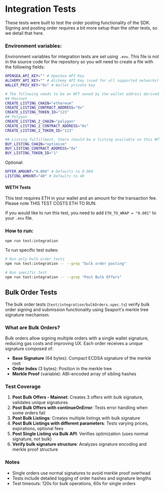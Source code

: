 # Integration Tests

These tests were built to test the order posting functionality of the SDK. Signing and posting order requires a bit more setup than the other tests, so we detail that here.

### Environment variables:

Environment variables for integration tests are set using `.env`. This file is not in the source code for the repository so you will need to create a file with the following fields:

```bash
OPENSEA_API_KEY="" # OpenSea API Key
ALCHEMY_API_KEY="" # Alchemy API Key (used for all supported networks)
WALLET_PRIV_KEY="0x" # Wallet private key

# The following needs to be an NFT owned by the wallet address derived from WALLET_PRIV_KEY
## Mainnet
CREATE_LISTING_CHAIN="ethereum"
CREATE_LISTING_CONTRACT_ADDRESS="0x"
CREATE_LISTING_TOKEN_ID="123"
## Polygon
CREATE_LISTING_2_CHAIN="polygon"
CREATE_LISTING_2_CONTRACT_ADDRESS="0x"
CREATE_LISTING_2_TOKEN_ID="123"

## Listing fulfillment, there should be a listing available on this NFT to purchase
BUY_LISTING_CHAIN="optimism"
BUY_LISTING_CONTRACT_ADDRESS="0x"
BUY_LISTING_TOKEN_ID="1"
```

Optional:

```bash
OFFER_AMOUNT="0.004" # Defaults to 0.004
LISTING_AMOUNT="40" # Defaults to 40
```

#### WETH Tests

This test requires ETH in your wallet and an amount for the transaction fee. Please note THIS TEST COSTS ETH TO RUN.

If you would like to run this test, you need to add `ETH_TO_WRAP = "0.001"` to your `.env` file.

### How to run:

```
npm run test:integration
```

To run specific test suites:

```bash
# Run only bulk order tests
npm run test:integration -- --grep "bulk order posting"

# Run specific test
npm run test:integration -- --grep "Post Bulk Offers"
```

## Bulk Order Tests

The bulk order tests (`test/integration/bulkOrders.spec.ts`) verify bulk order signing and submission functionality using Seaport's merkle tree signature mechanism.

### What are Bulk Orders?

Bulk orders allow signing multiple orders with a single wallet signature, reducing gas costs and improving UX. Each order receives a unique signature composed of:

- **Base Signature** (64 bytes): Compact ECDSA signature of the merkle root
- **Order Index** (3 bytes): Position in the merkle tree
- **Merkle Proof** (variable): ABI-encoded array of sibling hashes

### Test Coverage

1. **Post Bulk Offers - Mainnet**: Creates 3 offers with bulk signature, validates unique signatures
2. **Post Bulk Offers with continueOnError**: Tests error handling when some orders fail
3. **Post Bulk Listings**: Creates multiple listings with bulk signature
4. **Post Bulk Listings with different parameters**: Tests varying prices, expirations, optional fees
5. **Post Single Listing via Bulk API**: Verifies optimization (uses normal signature, not bulk)
6. **Verify bulk signature structure**: Analyzes signature encoding and merkle proof structure

### Notes

- Single orders use normal signatures to avoid merkle proof overhead
- Tests include detailed logging of order hashes and signature lengths
- Test timeouts: 120s for bulk operations, 60s for single orders
